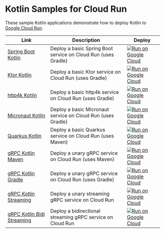 Kotlin Samples for Cloud Run
============================

These sample Kotlin applications demonstrate how to deploy Kotlin to [Google Cloud Run](https://cloud.google.com/run/docs).

|Link|Description|Deploy|
|---|---|---|
|[Spring Boot Kotlin](springboot-hello-world)|Deploy a basic Spring Boot service on Cloud Run (uses Gradle)|[![Run on Google Cloud](https://deploy.cloud.run/button.svg)](https://deploy.cloud.run/?dir=run/springboot-hello-world)|
|[Ktor Kotlin](ktor-hello-world)|Deploy a basic Ktor service on Cloud Run (uses Gradle)|[![Run on Google Cloud](https://deploy.cloud.run/button.svg)](https://deploy.cloud.run/?dir=run/ktor-hello-world)|
|[http4k Kotlin](http4k-hello-world)|Deploy a basic http4k service on Cloud Run (uses Gradle)|[![Run on Google Cloud](https://deploy.cloud.run/button.svg)](https://deploy.cloud.run/?dir=run/http4k-hello-world)|
|[Micronaut Kotlin](micronaut-hello-world)|Deploy a basic Micronaut service on Cloud Run (uses Gradle)|[![Run on Google Cloud](https://deploy.cloud.run/button.svg)](https://deploy.cloud.run/?dir=run/micronaut-hello-world)|
|[Quarkus Kotlin](quarkus-hello-world)|Deploy a basic Quarkus service on Cloud Run (uses Maven)|[![Run on Google Cloud](https://deploy.cloud.run/button.svg)](https://deploy.cloud.run/?dir=run/quarkus-hello-world)|
|[gRPC Kotlin Maven](grpc-hello-world-mvn)|Deploy a unary gRPC service on Cloud Run (uses Maven)|[![Run on Google Cloud](https://deploy.cloud.run/button.svg)](https://deploy.cloud.run/?dir=run/grpc-hello-world-mvn)|
|[gRPC Kotlin Gradle](grpc-hello-world-gradle)|Deploy a unary gRPC service on Cloud Run (uses Gradle)|[![Run on Google Cloud](https://deploy.cloud.run/button.svg)](https://deploy.cloud.run/?dir=run/grpc-hello-world-gradle)|
|[gRPC Kotlin Streaming](grpc-hello-world-streaming)|Deploy a unary streaming gRPC service on Cloud Run|[![Run on Google Cloud](https://deploy.cloud.run/button.svg)](https://deploy.cloud.run/?dir=run/grpc-hello-world-streaming)|
|[gRPC Kotlin Bidi Streaming](grpc-hello-world-bidi-streaming)|Deploy a bidirectional streaming gRPC service on Cloud Run|[![Run on Google Cloud](https://deploy.cloud.run/button.svg)](https://deploy.cloud.run/?dir=run/grpc-hello-world-bidi-streaming)|
